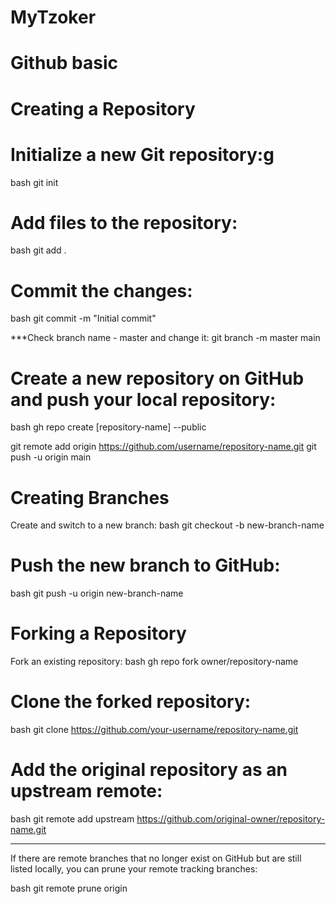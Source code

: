 # MyTzoker

# Github basic

# Creating a Repository

# Initialize a new Git repository:g
bash
git init

# Add files to the repository:
bash
git add .

# Commit the changes:
bash
git commit -m "Initial commit"

***Check branch name - master and change it:
git branch -m master main


# Create a new repository on GitHub and push your local repository:

bash
gh repo create [repository-name] --public

git remote add origin https://github.com/username/repository-name.git
git push -u origin main

# Creating Branches
Create and switch to a new branch:
bash
git checkout -b new-branch-name

# Push the new branch to GitHub:
bash
git push -u origin new-branch-name

# Forking a Repository
Fork an existing repository:
bash
gh repo fork owner/repository-name

# Clone the forked repository:
bash
git clone https://github.com/your-username/repository-name.git

# Add the original repository as an upstream remote:
bash
git remote add upstream https://github.com/original-owner/repository-name.git
****************************************************
If there are remote branches that no longer exist on GitHub but are still listed locally, you can prune your remote tracking branches:

bash
git remote prune origin
